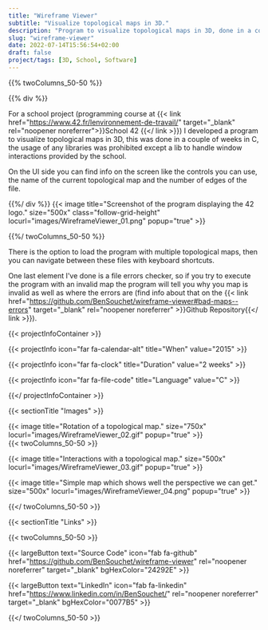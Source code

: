 ```yaml
---
title: "Wireframe Viewer"
subtitle: "Visualize topological maps in 3D."
description: "Program to visualize topological maps in 3D, done in a couple of weeks in pure C for my learning course at 42."
slug: "wireframe-viewer"
date: 2022-07-14T15:56:54+02:00
draft: false
project/tags: [3D, School, Software]
---
```


{{% twoColumns_50-50 %}}

{{% div %}}

For a school project (programming course at {{< link href="https://www.42.fr/lenvironnement-de-travail/" target="_blank" rel="noopener noreferrer">}}School 42 {{</ link >}}) I developed a program to visualize topological maps in 3D, this was done in a couple of weeks in C, the usage of any libraries was prohibited except a lib to handle window interactions provided by the school.

On the UI side you can find info on the screen like the controls you can use, the name of the current topological map and the number of edges of the file.

{{%/ div %}}
{{< image title="Screenshot of the program displaying the 42 logo." size="500x" class="follow-grid-height" locurl="images/WireframeViewer_01.png" popup="true" >}}

{{%/ twoColumns_50-50 %}}

There is the option to load the program with multiple topological maps, then you can navigate between these files with keyboard shortcuts.

One last element I've done is a file errors checker, so if you try to execute the program with an invalid map the program will tell you why you map is invalid as well as where the errors are (find info about that on the {{< link href="https://github.com/BenSouchet/wireframe-viewer#bad-maps--errors" target="_blank" rel="noopener noreferrer" >}}Github Repository{{</ link >}}).

{{< projectInfoContainer >}}

{{< projectInfo icon="far fa-calendar-alt" title="When" value="2015" >}}

{{< projectInfo icon="far fa-clock" title="Duration" value="2 weeks" >}}

{{< projectInfo icon="far fa-file-code" title="Language" value="C" >}}

{{</ projectInfoContainer >}}

{{< sectionTitle "Images" >}}

{{< image title="Rotation of a topological map." size="750x" locurl="images/WireframeViewer_02.gif" popup="true" >}}
\
{{< twoColumns_50-50 >}}

{{< image title="Interactions with a topological map." size="500x" locurl="images/WireframeViewer_03.gif" popup="true" >}}

{{< image title="Simple map which shows well the perspective we can get." size="500x" locurl="images/WireframeViewer_04.png" popup="true" >}}

{{</ twoColumns_50-50 >}}

{{< sectionTitle "Links" >}}

{{< twoColumns_50-50 >}}

{{< largeButton text="Source Code" icon="fab fa-github" href="https://github.com/BenSouchet/wireframe-viewer" rel="noopener noreferrer" target="_blank" bgHexColor="24292E" >}}

{{< largeButton text="LinkedIn" icon="fab fa-linkedin" href="https://www.linkedin.com/in/BenSouchet/" rel="noopener noreferrer" target="_blank" bgHexColor="0077B5" >}}

{{</ twoColumns_50-50 >}}